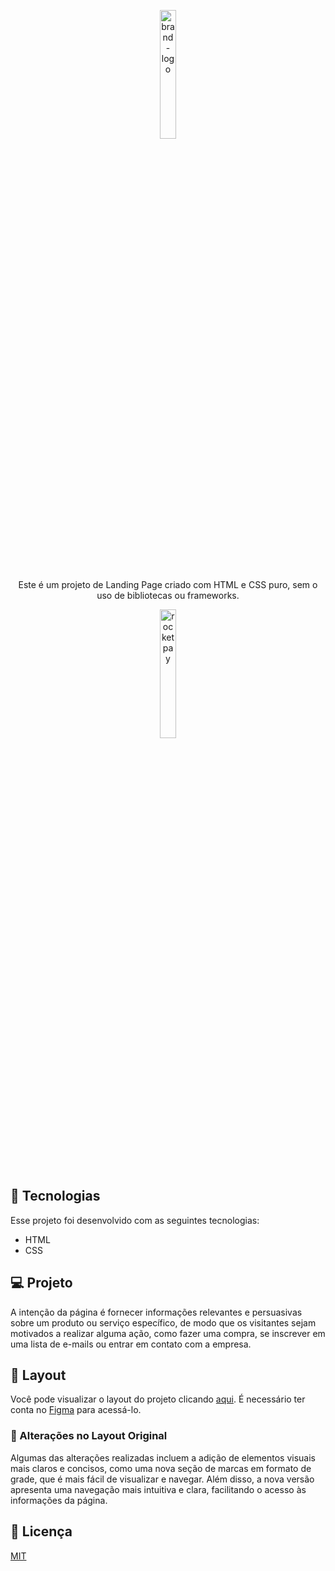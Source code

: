 <p align="center">
  <img alt="brand-logo" src="https://imgcloud.com.br/share/I7HCxYqBzqL5kWIw" width="23%">
</p>

<p align="center">
Este é um projeto de Landing Page criado com HTML e CSS puro, sem o uso de bibliotecas ou frameworks. 
</p>

<p align="center">
<a href="https://effortless-kheer-d19b6d.netlify.app/">
  <img alt="rocketpay" src="https://res.cloudinary.com/lukemorales/image/upload/v1599785319/readme_logos/demo_on_netlify_umjmch.png" width="23%">
  </a>
</p>

## 🚀 Tecnologias

Esse projeto foi desenvolvido com as seguintes tecnologias:

- HTML
- CSS

## 💻 Projeto

A intenção da página é fornecer informações relevantes e persuasivas sobre um produto ou serviço específico, de modo que os visitantes sejam motivados a realizar alguma ação, como fazer uma compra, se inscrever em uma lista de e-mails ou entrar em contato com a empresa.

## 🔖 Layout

Você pode visualizar o layout do projeto clicando [aqui](https://www.figma.com/community/file/1124559170522751329). É necessário ter conta no [Figma](https://figma.com) para acessá-lo.

### 📌 Alterações no Layout Original

Algumas das alterações realizadas incluem a adição de elementos visuais mais claros e concisos, como uma nova seção de marcas em formato de grade, que é mais fácil de visualizar e navegar. Além disso, a nova versão apresenta uma navegação mais intuitiva e clara, facilitando o acesso às informações da página.

## 📝 Licença

[MIT](https://choosealicense.com/licenses/mit/)
